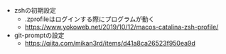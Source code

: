 * zshの初期設定
  * .zprofileはログインする際にプログラムが動く 
  * https://www.yokoweb.net/2019/10/12/macos-catalina-zsh-profile/
* git-promptの設定
  * https://qiita.com/mikan3rd/items/d41a8ca26523f950ea9d
